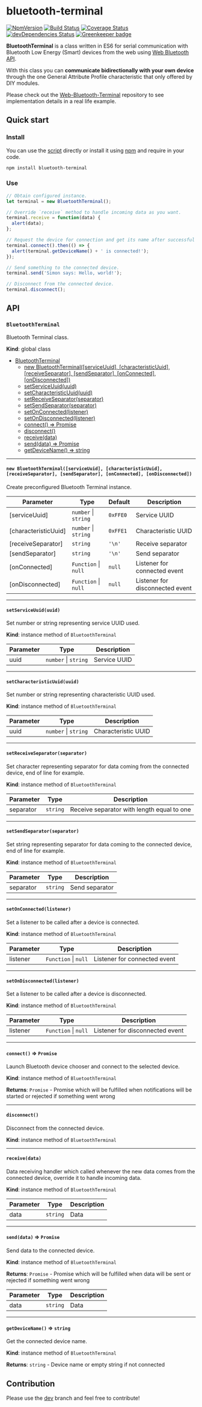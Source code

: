 # bluetooth-terminal

[![NpmVersion](https://img.shields.io/npm/v/bluetooth-terminal.svg)](https://www.npmjs.com/package/bluetooth-terminal)
[![Build Status](https://travis-ci.org/loginov-rocks/bluetooth-terminal.svg?branch=master)](https://travis-ci.org/loginov-rocks/bluetooth-terminal)
[![Coverage Status](https://coveralls.io/repos/github/loginov-rocks/bluetooth-terminal/badge.svg?branch=master)](https://coveralls.io/github/loginov-rocks/bluetooth-terminal?branch=master)
[![devDependencies Status](https://david-dm.org/loginov-rocks/bluetooth-terminal/dev-status.svg)](https://david-dm.org/loginov-rocks/bluetooth-terminal?type=dev)
[![Greenkeeper badge](https://badges.greenkeeper.io/loginov-rocks/bluetooth-terminal.svg)](https://greenkeeper.io/)

**BluetoothTerminal** is a class written in ES6 for serial communication with Bluetooth Low Energy (Smart) devices from
the web using [Web Bluetooth API](https://webbluetoothcg.github.io/web-bluetooth/).

With this class you can **communicate bidirectionally with your own device** through the one General Attribute Profile
characteristic that only offered by DIY modules.

Please check out the [Web-Bluetooth-Terminal](https://github.com/loginov-rocks/Web-Bluetooth-Terminal) repository to see
implementation details in a real life example.

## Quick start

### Install

You can use the [script](https://github.com/loginov-rocks/bluetooth-terminal/blob/master/src/BluetoothTerminal.js)
directly or install it using [npm](https://npmjs.com) and require in your code.

```sh
npm install bluetooth-terminal
```

### Use

```js
// Obtain configured instance.
let terminal = new BluetoothTerminal();

// Override `receive` method to handle incoming data as you want.
terminal.receive = function(data) {
  alert(data);
};

// Request the device for connection and get its name after successful connection.
terminal.connect().then(() => {
  alert(terminal.getDeviceName() + ' is connected!');
});

// Send something to the connected device.
terminal.send('Simon says: Hello, world!');

// Disconnect from the connected device.
terminal.disconnect();
```

## API

### `BluetoothTerminal`

Bluetooth Terminal class.

**Kind**: global class

* [BluetoothTerminal](#bluetoothterminal)
  * [new BluetoothTerminal([serviceUuid], [characteristicUuid], [receiveSeparator], [sendSeparator], [onConnected], [onDisconnected])](#new-bluetoothterminalserviceuuid-characteristicuuid-receiveseparator-sendseparator-onconnected-ondisconnected)
  * [setServiceUuid(uuid)](#setserviceuuiduuid)
  * [setCharacteristicUuid(uuid)](#setcharacteristicuuiduuid)
  * [setReceiveSeparator(separator)](#setreceiveseparatorseparator)
  * [setSendSeparator(separator)](#setsendseparatorseparator)
  * [setOnConnected(listener)](#setonconnectedlistener)
  * [setOnDisconnected(listener)](#setondisconnectedlistener)
  * [connect() ⇒ Promise](#connect--promise)
  * [disconnect()](#disconnect)
  * [receive(data)](#receivedata)
  * [send(data) ⇒ Promise](#senddata--promise)
  * [getDeviceName() ⇒ string](#getdevicename--string)

---

#### `new BluetoothTerminal([serviceUuid], [characteristicUuid], [receiveSeparator], [sendSeparator], [onConnected], [onDisconnected])`

Create preconfigured Bluetooth Terminal instance.

| Parameter            | Type                     | Default  | Description                     |
| -------------------- | ------------------------ | -------- | ------------------------------- |
| [serviceUuid]        | `number` &#124; `string` | `0xFFE0` | Service UUID                    |
| [characteristicUuid] | `number` &#124; `string` | `0xFFE1` | Characteristic UUID             |
| [receiveSeparator]   | `string`                 | `'\n'`   | Receive separator               |
| [sendSeparator]      | `string`                 | `'\n'`   | Send separator                  |
| [onConnected]        | `Function` &#124; `null` | `null`   | Listener for connected event    |
| [onDisconnected]     | `Function` &#124; `null` | `null`   | Listener for disconnected event |

---

#### `setServiceUuid(uuid)`

Set number or string representing service UUID used.

**Kind**: instance method of `BluetoothTerminal`

| Parameter | Type                     | Description  |
| --------- | ------------------------ | ------------ |
| uuid      | `number` &#124; `string` | Service UUID |

---

#### `setCharacteristicUuid(uuid)`

Set number or string representing characteristic UUID used.

**Kind**: instance method of `BluetoothTerminal`

| Parameter | Type                     | Description         |
| --------- | ------------------------ | ------------------- |
| uuid      | `number` &#124; `string` | Characteristic UUID |

---

#### `setReceiveSeparator(separator)`

Set character representing separator for data coming from the connected device, end of line for example.

**Kind**: instance method of `BluetoothTerminal`

| Parameter | Type     | Description                                |
| --------- | -------- | ------------------------------------------ |
| separator | `string` | Receive separator with length equal to one |

---

#### `setSendSeparator(separator)`

Set string representing separator for data coming to the connected device, end of line for example.

**Kind**: instance method of `BluetoothTerminal`

| Parameter | Type     | Description    |
| --------- | -------- | -------------- |
| separator | `string` | Send separator |

---

#### `setOnConnected(listener)`

Set a listener to be called after a device is connected.

**Kind**: instance method of `BluetoothTerminal`

| Parameter | Type                     | Description                  |
| --------- | ------------------------ | ---------------------------- |
| listener  | `Function` &#124; `null` | Listener for connected event |

---

#### `setOnDisconnected(listener)`

Set a listener to be called after a device is disconnected.

**Kind**: instance method of `BluetoothTerminal`

| Parameter | Type                     | Description                     |
| --------- | ------------------------ | ------------------------------- |
| listener  | `Function` &#124; `null` | Listener for disconnected event |

---

#### `connect()` ⇒ `Promise`

Launch Bluetooth device chooser and connect to the selected device.

**Kind**: instance method of `BluetoothTerminal`

**Returns**: `Promise` - Promise which will be fulfilled when notifications will be started or rejected if something
went wrong

---

#### `disconnect()`

Disconnect from the connected device.

**Kind**: instance method of `BluetoothTerminal`

---

#### `receive(data)`

Data receiving handler which called whenever the new data comes from the connected device, override it to handle
incoming data.

**Kind**: instance method of `BluetoothTerminal`

| Parameter | Type     | Description |
| --------- | -------- | ----------- |
| data      | `string` | Data        |

---

#### `send(data)` ⇒ `Promise`

Send data to the connected device.

**Kind**: instance method of `BluetoothTerminal`

**Returns**: `Promise` - Promise which will be fulfilled when data will be sent or rejected if something went wrong

| Parameter | Type     | Description |
| --------- | -------- | ----------- |
| data      | `string` | Data        |

---

#### `getDeviceName()` ⇒ `string`

Get the connected device name.

**Kind**: instance method of `BluetoothTerminal`

**Returns**: `string` - Device name or empty string if not connected

## Contribution

Please use the [dev](https://github.com/loginov-rocks/bluetooth-terminal/tree/dev) branch and feel free to contribute!

